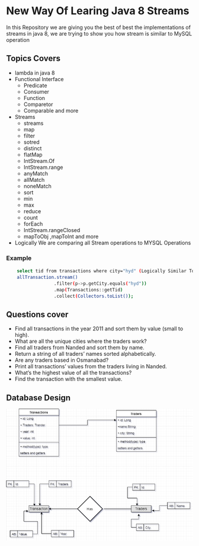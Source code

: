 # New Way Of Learing Java 8 Streams
In this Repository we are giving you the best of best the implementations of streams in java 8, we are trying to show you how stream is similar to MySQL operation 
## Topics Covers
  * lambda in java 8
  * Functional Interface
     * Predicate
     * Consumer
     * Function 
     * Comparetor
     * Comparable and more 
  * Streams
     * streams
     * map
     * filter
     * sotred
     * distinct
     * flatMap
     * IntStream.Of
     * IntStream.range
     * anyMatch
     * allMatch
     * noneMatch
     * sort
     * min
     * max
     * reduce
     * count
     * forEach
     * IntStream.rangeClosed
     * mapToObj ,mapToInt and more
  * Logically We are comparing all Stream operations to MYSQL Operations
  ### Example
  ```bash
      select tid from transactions where city="hyd" (Logically Similar To) 
      allTransaction.stream()
                    .filter(p->p.getCity.equals("hyd"))
                    .map(Transactions::getTid)
                    .collect(Collectors.toList()); 
  ```

## Questions cover
   * Find all transactions in the year 2011 and sort them by value (small to high).
   * What are all the unique cities where the traders work?
   * Find all traders from Nanded and sort them by name.
   * Return a string of all traders’ names sorted alphabetically.
   * Are any traders based in Osmanabad?
   * Print all transactions’ values from the traders living in Nanded.
   * What’s the highest value of all the transactions?
   * Find the transaction with the smallest value.
## Database Design
   ![Database Design](https://github.com/rohitchavan-git/Learn-Java-8-Stream/blob/master/github.png)
